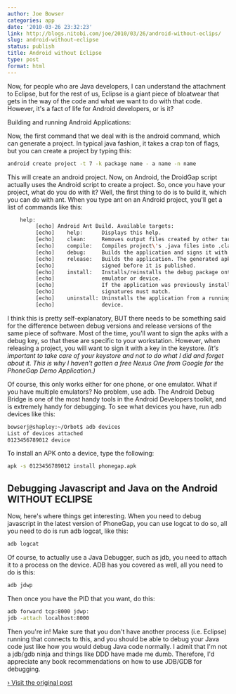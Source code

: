 ```yaml
---
author: Joe Bowser
categories: app
date: '2010-03-26 23:32:23'
link: http://blogs.nitobi.com/joe/2010/03/26/android-without-eclips/
slug: android-without-eclipse
status: publish
title: Android without Eclipse
type: post
format: html
---
```


Now, for people who are Java developers, I can understand the attachment to Eclipse, but for the rest of us, Eclipse is a giant piece of bloatwear that gets in the way of the code and what we want to do with that code. However, it's a fact of life for Android developers, or is it?

Building and running Android Applications:

Now, the first command that we deal with is the android command, which can generate a project. In typical java fashion, it takes a crap ton of flags, but you can create a project by typing this:

```sh
android create project -t 7 -k package name - a name -n name
```

This will create an android project. Now, on Android, the DroidGap script actually uses the Android script to create a project. So, once you have your project, what do you do with it? Well, the first thing to do is to build it, which you can do with ant. When you type ant on an Android project, you'll get a list of commands like this:

```sh
    help:
         [echo] Android Ant Build. Available targets:
         [echo]    help:      Displays this help.
         [echo]    clean:     Removes output files created by other targets.
         [echo]    compile:   Compiles project\'s .java files into .class files.
         [echo]    debug:     Builds the application and signs it with a debug key.
         [echo]    release:   Builds the application. The generated apk file must be
         [echo]               signed before it is published.
         [echo]    install:   Installs/reinstalls the debug package onto a running
         [echo]               emulator or device.
         [echo]               If the application was previously installed, the
         [echo]               signatures must match.
         [echo]    uninstall: Uninstalls the application from a running emulator or
         [echo]               device.
```

I think this is pretty self-explanatory, BUT there needs to be something said for the difference between debug versions and release versions of the same piece of software. Most of the time, you'll want to sign the apks with a debug key, so that these are specific to your workstation. However, when releasing a project, you will want to sign it with a key in the keystore. _(It's important to take care of your keystore and not to do what I did and forget about it. This is why I haven't gotten a free Nexus One from Google for the PhoneGap Demo Application.)_

Of course, this only works either for one phone, or one emulator. What if you have multiple emulators? No problem, use adb. The Android Debug Bridge is one of the most handy tools in the Android Developers toolkit, and is extremely handy for debugging. To see what devices you have, run adb devices like this:

```sh
bowserj@shapley:~/Orbot$ adb devices
List of devices attached
0123456789012 device
```

To install an APK onto a device, type the following:

```sh
apk -s 0123456789012 install phonegap.apk
```

## Debugging Javascript and Java on the Android WITHOUT ECLIPSE

Now, here's where things get interesting. When you need to debug javascript in the latest version of PhoneGap, you can use logcat to do so, all you need to do is run adb logcat, like this:

```sh
adb logcat
```

Of course, to actually use a Java Debugger, such as jdb, you need to attach it to a process on the device. ADB has you covered as well, all you need to do is this:

```sh
adb jdwp
```

Then once you have the PID that you want, do this:

```sh
adb forward tcp:8000 jdwp:
jdb -attach localhost:8000
```

Then you're in! Make sure that you don't have another process (i.e. Eclipse) running that connects to this, and you should be able to debug your Java code just like how you would debug Java code normally. I admit that I'm not a jdb/gdb ninja and things like DDD have made me dumb. Therefore, I'd appreciate any book recommendations on how to use JDB/GDB for debugging.

[› Visit the original post](http://blogs.nitobi.com/joe/2010/03/26/android-without-eclips/)
